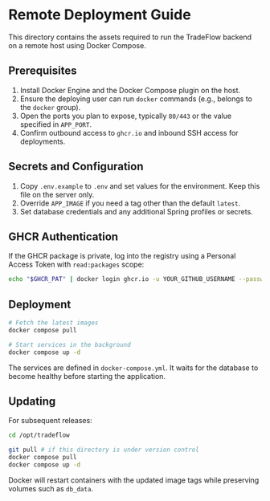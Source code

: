 # Remote Deployment Guide

This directory contains the assets required to run the TradeFlow backend on a remote host using Docker Compose.

## Prerequisites

1. Install Docker Engine and the Docker Compose plugin on the host.
2. Ensure the deploying user can run `docker` commands (e.g., belongs to the `docker` group).
3. Open the ports you plan to expose, typically `80/443` or the value specified in `APP_PORT`.
4. Confirm outbound access to `ghcr.io` and inbound SSH access for deployments.

## Secrets and Configuration

1. Copy `.env.example` to `.env` and set values for the environment. Keep this file on the server only.
2. Override `APP_IMAGE` if you need a tag other than the default `latest`.
3. Set database credentials and any additional Spring profiles or secrets.

## GHCR Authentication

If the GHCR package is private, log into the registry using a Personal Access Token with `read:packages` scope:

```bash
echo "$GHCR_PAT" | docker login ghcr.io -u YOUR_GITHUB_USERNAME --password-stdin
```

## Deployment

```bash
# Fetch the latest images
docker compose pull

# Start services in the background
docker compose up -d
```

The services are defined in `docker-compose.yml`. It waits for the database to become healthy before starting the application.

## Updating

For subsequent releases:

```bash
cd /opt/tradeflow

git pull # if this directory is under version control
docker compose pull
docker compose up -d
```

Docker will restart containers with the updated image tags while preserving volumes such as `db_data`.

